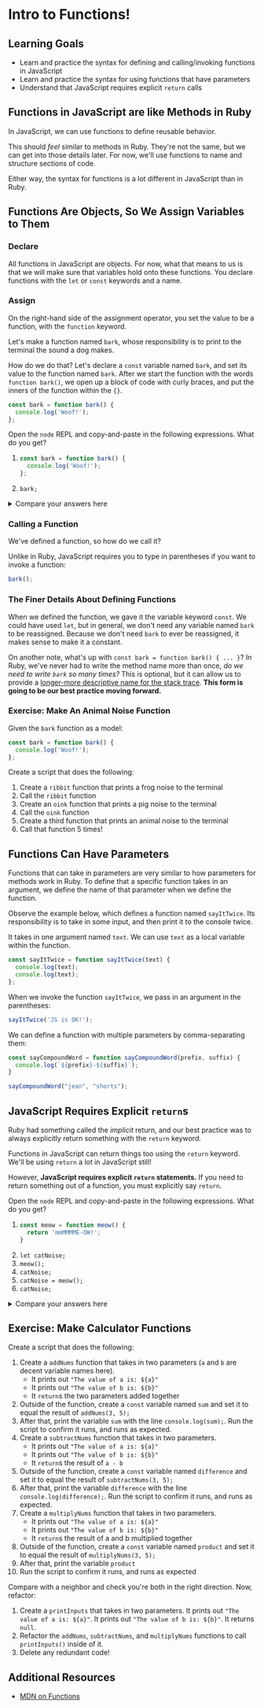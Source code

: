 # Intro to Functions!

## Learning Goals

- Learn and practice the syntax for defining and calling/invoking functions in JavaScript
- Learn and practice the syntax for using functions that have parameters
- Understand that JavaScript requires explicit `return` calls

## Functions in JavaScript are like Methods in Ruby

In JavaScript, we can use functions to define reusable behavior.

This should _feel_ similar to methods in Ruby. They're not the same, but we can get into those details later. For now, we'll use functions to name and structure sections of code.

Either way, the syntax for functions is a lot different in JavaScript than in Ruby.

## Functions Are Objects, So We Assign Variables to Them

### Declare

All functions in JavaScript are objects. For now, what that means to us is that we will make sure that variables hold onto these functions. You declare functions with the `let` or `const` keywords and a name.

### Assign

On the right-hand side of the assignment operator, you set the value to be a function, with the `function` keyword.

Let's make a function named `bark`, whose responsibility is to print to the terminal the sound a dog makes.

How do we do that? Let's declare a `const` variable named `bark`, and set its value to the function named `bark`. After we start the function with the words `function bark()`, we open up a block of code with curly braces, and put the inners of the function within the `{}`.

```javascript
const bark = function bark() {
  console.log('Woof!');
};
```

Open the `node` REPL and copy-and-paste in the following expressions. What do you get?

1.
    ```javascript
    const bark = function bark() {
      console.log('Woof!');
    };
    ```
1. `bark;`

<details>

  <summary>
    Compare your answers here
  </summary>

  1. `undefined`
  1. `[Function: bark]`
</details>

### Calling a Function

We've defined a function, so how do we call it?

Unlike in Ruby, JavaScript requires you to type in parentheses if you want to invoke a function:

```javascript
bark();
```

### The Finer Details About Defining Functions

When we defined the function, we gave it the variable keyword `const`. We could have used `let`, but in general, we don't need any variable named `bark` to be reassigned. Because we don't need `bark` to ever be reassigned, it makes sense to make it a constant.

On another note, what's up with `const bark = function bark() { ... }`? In Ruby, we've never had to write the method name more than once, _do we need to write `bark` so many times?_  This is optional, but it can allow us to provide a [longer-more descriptive name for the stack trace](https://github.com/airbnb/javascript/issues/794). **This form is going to be our best practice moving forward.**

### Exercise: Make An Animal Noise Function

Given the `bark` function as a model:

```javascript
const bark = function bark() {
  console.log('Woof!');
};
```

Create a script that does the following:

1. Create a `ribbit` function that prints a frog noise to the terminal
1. Call the `ribbit` function
1. Create an `oink` function that prints a pig noise to the terminal
1. Call the `oink` function
1. Create a third function that prints an animal noise to the terminal
1. Call that function 5 times!

## Functions Can Have Parameters

Functions that can take in parameters are very similar to how parameters for methods work in Ruby. To define that a specific function takes in an argument, we define the name of that parameter when we define the function.

Observe the example below, which defines a function named `sayItTwice`. Its responsibility is to take in some input, and then print it to the console twice.

It takes in one argument named `text`. We can use `text` as a local variable within the function.

```javascript
const sayItTwice = function sayItTwice(text) {
  console.log(text);
  console.log(text);
};
```

When we invoke the function `sayItTwice`, we pass in an argument in the parentheses:

```javascript
sayItTwice('JS is OK!');
```

We can define a function with multiple parameters by comma-separating them:

```javascript
const sayCompoundWord = function sayCompoundWord(prefix, suffix) {
  console.log(`${prefix}-${suffix}`);
}

sayCompoundWord("jean", "shorts");
```

## JavaScript Requires Explicit `return`s

Ruby had something called the _implicit_ return, and our best practice was to always explicitly return something with the `return` keyword.

Functions in JavaScript can return things too using the `return` keyword. We'll be using `return` a lot in JavaScript still!

However, **JavaScript requires explicit `return` statements.** If you need to return something out of a function, you must explicitly say `return`.

Open the `node` REPL and copy-and-paste in the following expressions. What do you get?

1.
    ```javascript
    const meow = function meow() {
      return 'mmMMMME-OW!';
    }
    ```
1. `let catNoise;`
1. `meow();`
1. `catNoise;`
1. `catNoise = meow();`
1. `catNoise;`

<details>

  <summary>
    Compare your answers here
  </summary>

  1. `undefined`
  1. `undefined`
  1. `'mmMMMME-OW!'`
  1. `undefined`
  1. `'mmMMMME-OW!'`
  1. `'mmMMMME-OW!'`
</details>


## Exercise: Make Calculator Functions

Create a script that does the following:

1. Create a `addNums` function that takes in two parameters (`a` and `b` are decent variable names here).
    - It prints out `"The value of a is: ${a}"`
    - It prints out `"The value of b is: ${b}"`
    - It `return`s the two parameters added together
1. Outside of the function, create a `const` variable named `sum` and set it to equal the result of `addNums(3, 5);`
1. After that, print the variable `sum` with the line `console.log(sum);`. Run the script to confirm it runs, and runs as expected.
1. Create a `subtractNums` function that takes in two parameters.
    - It prints out `"The value of a is: ${a}"`
    - It prints out `"The value of b is: ${b}"`
    - It `return`s the result of `a - b`
1. Outside of the function, create a `const` variable named `difference` and set it to equal the result of `subtractNums(3, 5);`
1. After that, print the variable `difference` with the line `console.log(difference);`. Run the script to confirm it runs, and runs as expected.
1. Create a `multiplyNums` function that takes in two parameters.
    - It prints out `"The value of a is: ${a}"`
    - It prints out `"The value of b is: ${b}"`
    - It `return`s the result of a and b multiplied together
1. Outside of the function, create a `const` variable named `product` and set it to equal the result of `multiplyNums(3, 5);`
1. After that, print the variable `product`
1. Run the script to confirm it runs, and runs as expected

Compare with a neighbor and check you're both in the right direction. Now, refactor:

1. Create a `printInputs` that takes in two parameters. It prints out `"The value of a is: ${a}"`. It prints out `"The value of b is: ${b}"`. It returns `null`.
1. Refactor the `addNums`, `subtractNums`, and `multiplyNums` functions to call `printInputs()` inside of it.
1. Delete any redundant code!

## Additional Resources
* [MDN on Functions](https://developer.mozilla.org/en-US/docs/Web/JavaScript/Guide/Functions)
